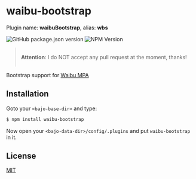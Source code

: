 # waibu-bootstrap

Plugin name: **waibuBootstrap**, alias: **wbs**

![GitHub package.json version](https://img.shields.io/github/package-json/v/ardhi/waibu-bootstrap) ![NPM Version](https://img.shields.io/npm/v/waibu-bootstrap)

> <br />**Attention**: I do NOT accept any pull request at the moment, thanks!<br /><br />

Bootstrap support for [Waibu MPA](https://github.com/ardhi/waibu-mpa)

## Installation

Goto your ```<bajo-base-dir>``` and type:

```bash
$ npm install waibu-bootstrap
```

Now open your ```<bajo-data-dir>/config/.plugins``` and put ```waibu-bootstrap``` in it.

## License

[MIT](LICENSE)